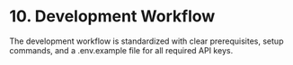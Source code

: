 # **10\. Development Workflow**

The development workflow is standardized with clear prerequisites, setup commands, and a .env.example file for all required API keys.
